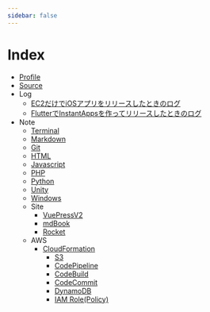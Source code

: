 ```yaml
---
sidebar: false
---
```


# Index

- [Profile](./profile.md)
- [Source](./src/)
- Log
  - [EC2だけでiOSアプリをリリースしたときのログ](./log/ec2mac.md)
  - [FlutterでInstantAppsを作ってリリースしたときのログ](./log/instatapp.md)
- Note
  - [Terminal](./note/terminal.md)
  - [Markdown](./note/markdown.md)
  - [Git](./note/git.md)
  - [HTML](./note/html.md)
  - [Javascript](./note/javascript.md)
  - [PHP](./note/php.md)
  - [Python](./note/python.md)
  - [Unity](./note/unity.md)
  - [Windows](./note/windows.md)
  - Site
    - [VuePressV2](./note/vuepress.md)
    - [mdBook](./note/mdbook.md)
    - [Rocket](./note/rocket.md)
  - AWS
    - [CloudFormation](./note/aws/cfn/index.md)
      - [S3](./note/aws/cfn/s3.md)
      - [CodePipeline](./note/aws/cfn/pipeline.md)
      - [CodeBuild](./note/aws/cfn/codebuild.md)
      - [CodeCommit](./note/aws/cfn/codecommit.md)
      - [DynamoDB](./note/aws/cfn/dynamodb.md)
      - [IAM Role(Policy)](./note/aws/cfn/role-policy.md)
